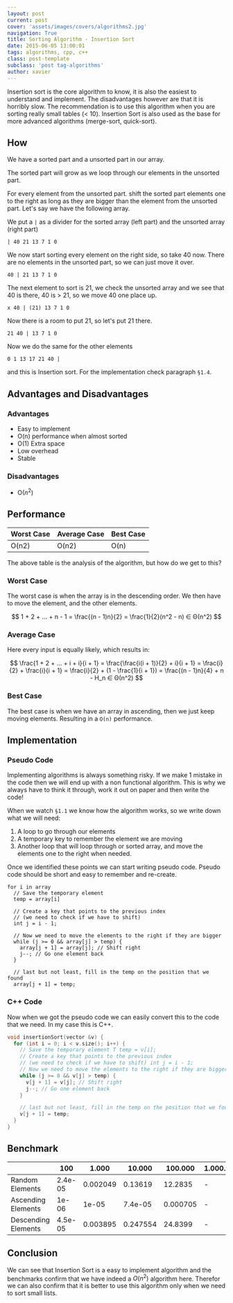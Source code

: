```yaml
---
layout: post
current: post
cover: 'assets/images/covers/algorithms2.jpg'
navigation: True
title: Sorting Algorithm - Insertion Sort
date: 2015-06-05 13:00:01
tags: algorithms, cpp, c++
class: post-template
subclass: 'post tag-algorithms'
author: xavier
---
```


Insertion sort is the core algorithm to know, it is also the easiest to understand and implement. The disadvantages however are that it is horribly slow. The recommendation is to use this algorithm when you are sorting really small tables (< 10). Insertion Sort is also used as the base for more advanced algorithms (merge-sort, quick-sort). 

## How 

We have a sorted part and a unsorted part in our array. 

The sorted part will grow as we loop through our elements in the unsorted part. 

For every element from the unsorted part. shift the sorted part elements one to the right as long as they are bigger than the element from the unsorted part. Let's say we have the following array. 

We put a `|` as a divider for the sorted array (left part) and the unsorted array (right part) 

``` 
| 40 21 13 7 1 0 
``` 

We now start sorting every element on the right side, so take 40 now. There are no elements in the unsorted part, so we can just move it over. 

``` 
40 | 21 13 7 1 0 
```

The next element to sort is 21, we check the unsorted array and we see that 40 is there, 40 is > 21, so we move 40 one place up.

```
x 40 | (21) 13 7 1 0
```

Now there is a room to put 21, so let's put 21 there.

```
21 40 | 13 7 1 0
```

Now we do the same for the other elements

```
0 1 13 17 21 40 |
```

and this is Insertion sort. For the implementation check paragraph `§1.4`.

## Advantages and Disadvantages

### Advantages

* Easy to implement
* O(n) performance when almost sorted
* O(1) Extra space
* Low overhead
* Stable

### Disadvantages

* O($n^2$)

## Performance

|Worst Case|Average Case|Best Case|
|-|-|-|
|O(n2)|O(n2)|O(n)

The above table is the analysis of the algorithm, but how do we get to this?

### Worst Case

The worst case is when the array is in the descending order. We then have to move the element, and the other elements.

$$
1 + 2 + ... + n - 1 = \frac{(n - 1)n}{2} = \frac{1}{2}(n^2 - n) ∈ Θ(n^2)
$$

### Average Case

Here every input is equally likely, which results in:

$$
\frac{1 + 2 + ... + i + i}{i + 1} = \frac{\frac{i(i + 1)}{2} + i}{i + 1} = \frac{i}{2} + \frac{i}{i + 1} = \frac{i}{2} + (1 - \frac{1}{i + 1}) = \frac{(n - 1)n}{4} + n - H_n ∈ Θ(n^2)
$$

### Best Case

The best case is when we have an array in ascending, then we just keep moving elements. Resulting in a `O(n)` performance.

## Implementation

### Pseudo Code

Implementing algorithms is always something risky. If we make 1 mistake in the code then we will end up with a non functional algorithm. This is why we always have to think it through, work it out on paper and then write the code!

When we watch `§1.1` we know how the algorithm works, so we write down what we will need:

1. A loop to go through our elements
2. A temporary key to remember the element we are moving
3. Another loop that will loop through or sorted array, and move the elements one to the right when needed.

Once we identified these points we can start writing pseudo code. Pseudo code should be short and easy to remember and re-create.

```
for i in array
  // Save the temporary element
  temp = array[i]

  // Create a key that points to the previous index
  // (we need to check if we have to shift)
  int j = i - 1;

  // Now we need to move the elements to the right if they are bigger
  while (j >= 0 && array[j] > temp) {
    array[j + 1] = array[j]; // Shift right
    j--; // Go one element back
  }

  // last but not least, fill in the temp on the position that we found
  array[j + 1] = temp;
```

### C++ Code

Now when we got the pseudo code we can easily convert this to the code that we need. In my case this is C++.

```cpp
void insertionSort(vector &v) {
  for (int i = 0; i < v.size(); i++) { 
    // Save the temporary element T temp = v[i]; 
    // Create a key that points to the previous index 
    // (we need to check if we have to shift) int j = i - 1; 
    // Now we need to move the elements to the right if they are bigger 
    while (j >= 0 && v[j] > temp) {
      v[j + 1] = v[j]; // Shift right
      j--; // Go one element back
    }

    // last but not least, fill in the temp on the position that we found
    v[j + 1] = temp;
  }
}
```

## Benchmark

| | 100 | 1.000 | 10.000 | 100.000 | 1.000.000
|-|-|-|-|-|-|
|Random Elements|2.4e-05|0.002049|0.13619|12.2835|-|
|Ascending Elements|1e-06|1e-05|7.4e-05|0.000705|-|
|Descending Elements|4.5e-05|0.003895|0.247554|24.8399|-|

## Conclusion

We can see that Insertion Sort is a easy to implement algorithm and the benchmarks confirm that we have indeed a $O(n^2)$ algorithm here. Therefor we can also confirm that it is better to use this algorithm only when we need to sort small lists.
